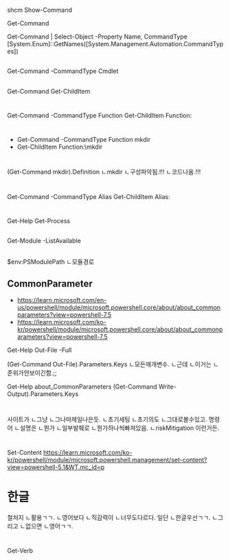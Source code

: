 
shcm
Show-Command


Get-Command


Get-Command | Select-Object -Property Name, CommandType
[System.Enum]::GetNames([System.Management.Automation.CommandTypes])


##
Get-Command -CommandType Cmdlet
##
Get-Command Get-ChildItem



#
Get-Command -CommandType Function
Get-ChildItem Function:
#
- Get-Command -CommandType Function mkdir
- Get-ChildItem Function:\mkdir
#
(Get-Command mkdir).Definition
ㄴmkdir
ㄴ구성파악됨.!!!
ㄴ코드나옴.!!!



#
Get-Command -CommandType Alias
Get-ChildItem Alias:



#
Get-Help Get-Process




##
Get-Module -ListAvailable

##
$env:PSModulePath
ㄴ모듈경로




## CommonParameter
- https://learn.microsoft.com/en-us/powershell/module/microsoft.powershell.core/about/about_commonparameters?view=powershell-7.5
- https://learn.microsoft.com/ko-kr/powershell/module/microsoft.powershell.core/about/about_commonparameters?view=powershell-7.5


Get-Help Out-File -Full

(Get-Command Out-File).Parameters.Keys
ㄴ모든매개변수.
ㄴ근데
ㄴ이거는
ㄴ준위가안보이긴함.;;

Get-Help about_CommonParameters
(Get-Command Write-Output).Parameters.Keys
#
사이트가
ㄴ그냥
ㄴ그나마제일나은듯.
ㄴ초기세팅
ㄴ초기의도
ㄴ그대로볼수있고.
명령어
ㄴ설명은
ㄴ뭔가
ㄴ일부발췌로
ㄴ뭔가하나씩빠져있음.
ㄴriskMitigation 이런거든.


#
Set-Content
https://learn.microsoft.com/ko-kr/powershell/module/microsoft.powershell.management/set-content?view=powershell-5.1&WT.mc_id=p


# 한글
철처지
ㄴ활용ㄱㄱ.
ㄴ영어보다
ㄴ직감력이
ㄴ너무도다르다.
일단
ㄴ한글우선ㄱㄱ.
ㄴ그리고
ㄴ없으면
ㄴ영어ㄱㄱ.









#
Get-Verb


